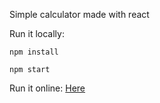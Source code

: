 Simple calculator made with react

Run it locally:

<code>npm install</code>

<code>npm start</code>

Run it online:
<a href="https://react-calculator-7411c.web.app/">Here</a>
